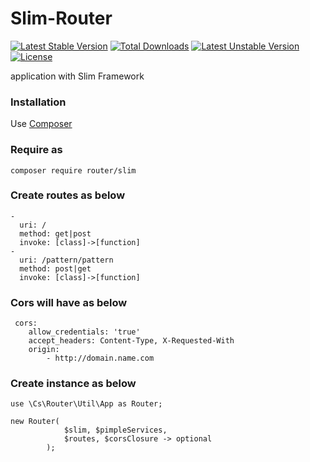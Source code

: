 # Slim-Router

[![Latest Stable Version](https://poser.pugx.org/router/slim/v/stable)](https://packagist.org/packages/router/slim)
[![Total Downloads](https://poser.pugx.org/router/slim/downloads)](https://packagist.org/packages/router/slim)
[![Latest Unstable Version](https://poser.pugx.org/router/slim/v/unstable)](https://packagist.org/packages/router/slim)
[![License](https://poser.pugx.org/router/slim/license)](https://packagist.org/packages/router/slim)

application with Slim Framework

### Installation

Use [Composer](https://getcomposer.org/)

### Require as
```
composer require router/slim
```

### Create routes as below
```
-
  uri: /
  method: get|post
  invoke: [class]->[function]
-
  uri: /pattern/pattern
  method: post|get
  invoke: [class]->[function]
```  
 ### Cors will have as below
``` 
 cors:
    allow_credentials: 'true'
    accept_headers: Content-Type, X-Requested-With
    origin:
        - http://domain.name.com
```
### Create instance as below
```
use \Cs\Router\Util\App as Router;

new Router(
            $slim, $pimpleServices, 
            $routes, $corsClosure -> optional
        );
```
